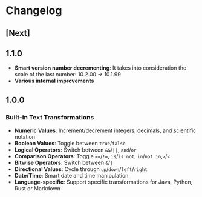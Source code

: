 # Changelog

## [Next]

## 1.1.0

- **Smart version number decrementing**: It takes into consideration the scale of the last number: 10.2.00 → 10.1.99
- **Various internal improvements**

## 1.0.0

### Built-in Text Transformations

- **Numeric Values**: Increment/decrement integers, decimals, and scientific notation
- **Boolean Values**: Toggle between `true`/`false`
- **Logical Operators**: Switch between `&&`/`||`, `and`/`or`
- **Comparison Operators**: Toggle `==`/`!=`, `is`/`is not`, `in`/`not in`,`>`/`<`
- **Bitwise Operators**: Switch between `&`/`|`
- **Directional Values**: Cycle through `up`/`down`/`left`/`right`
- **Date/Time**: Smart date and time manipulation
- **Language-specific**: Support specific transformations for Java, Python, Rust or Markdown
